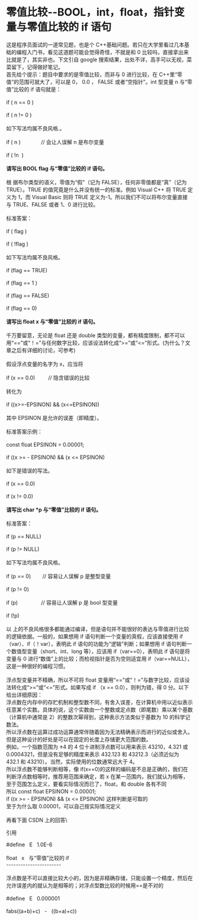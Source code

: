 # 零值比较--BOOL，int，float，指针变量与零值比较的 if 语句

这是程序员面试的一道常见题，也是个 C++基础问题。若只在大学里看过几本基础的编程入门书，看见这道题可能会觉得奇怪，不就是和 0 比较吗，直接拿出来比就是了，其实非也。下文引自 google 搜索结果，出处不详，高手可以无视，菜菜留下，记得做好笔记。[]()\
首先给个提示：题目中要求的是零值比较，而非与 0 进行比较，在 C++里“零值”的范围可就大了，可以是 0， 0.0 ， FALSE 或者“空指针”。int 型变量 n 与“零值”比较的 if 语句就是：\
\
if ( n == 0 )\
\
if ( n != 0 )\
\
如下写法均属不良风格.。\
\
if ( n )              // 会让人误解 n 是布尔变量\
\
if ( !n  )\
\
**请写出 BOOL flag 与“零值”比较的 if 语句。**\
\
根 据布尔类型的语义，零值为“假”（记为 FALSE），任何非零值都是“真”（记为 TRUE）。TRUE 的值究竟是什么并没有统一的标准。例如 Visual C++ 将 TRUE 定义为 1，而 Visual Basic 则将 TRUE 定义为-1。所以我们不可以将布尔变量直接与 TRUE、FALSE 或者 1、0 进行比较。\
\
标准答案：\
\
if ( flag )\
\
if ( !flag )\
\
如下写法均属不良风格。\
\
if (flag == TRUE) \
\
if (flag == 1 ) \
\
if (flag == FALSE) \
\
if (flag == 0) \
\
**请写出 float x 与“零值”比较的 if 语句。**\
\
千万要留意，无论是 float 还是 double 类型的变量，都有精度限制，都不可以用“==”或“！=”与任何数字比较，应该设法转化成“>=”或“<=”形式。(为什么？文章之后有详细的讨论，可参考)\
\
假设浮点变量的名字为 x，应当将\
\
if (x == 0.0)         // 隐含错误的比较\
\
转化为\
\
if ((x>=-EPSINON) && (x<=EPSINON))\
\
其中 EPSINON 是允许的误差（即精度）。\
\
标准答案示例：\
\
const float EPSINON = 0.00001;\
\
if ((x >= - EPSINON) && (x <= EPSINON)\
\
如下是错误的写法。\
\
if (x == 0.0) \
\
if (x != 0.0) \
\
**请写出 char \*p 与“零值”比较的 if 语句。**\
\
标准答案：\
\
if (p == NULL)\
\
if (p != NULL)\
\
如下写法均属不良风格。\
\
if (p == 0)        // 容易让人误解 p 是整型变量\
\
if (p != 0) \
\
if (p)                // 容易让人误解 p 是 bool 型变量\
\
if (!p) \
\
以 上的不良风格很多都能通过编译，但是语句并不能很好的表达与零值进行比较的逻辑依据。一般的，如果想用 if 语句判断一个变量的真假，应该直接使用 if（var）、if（！var），表明此 if 语句的功能为“逻辑”判断；如果想用 if 语句判断一个数值型变量（short、int、long 等），应该用 if（var==0），表明此 if 语句是将变量与 0 进行“数值”上的比较；而检视指针是否为空则适宜用 if（var==NULL），这是一种很好的编程习惯。\
\
浮点型变量并不精确，所以不可将 float 变量用“==”或“！=”与数字比较，应该设法转化成“>=”或“<=”形式。如果写成 if （x == 0.0），则判为错，得 0 分。以下给出详细原因：\
浮点数在内存中的存贮机制和整型数不同，有舍入误差，在计算机中用以近似表示任意某个实数。具体的说，这个实数由一个整数或定点数（即尾数）乘以某个基数（计算机中通常是 2）的整数次幂得到，这种表示方法类似于基数为 10 的科学记数法。 \
所以浮点数在运算过成功运算通常伴随着因为无法精确表示而进行的近似或舍入。但是这种设计的好处是可以在固定的长度上存储更大范围的数。 \
例如，一个指数范围为 ±4 的 4 位十进制浮点数可以用来表示 43210，4.321 或 0.0004321，但是没有足够的精度来表示 432.123 和 43212.3（必须近似为 432.1 和 43210）。当然，实际使用的位数通常远大于 4。 \
所以浮点数不能够判断相等，像 if(x==0)的这样的编码是不总是正确的，我们在判断浮点数相等时，推荐用范围来确定，若 x 在某一范围内，我们就认为相等，至于范围怎么定义，要看实际情况而已了，float，和 double 各有不同  \
所以 const float EPSINON = 0.00001; \
if ((x >= - EPSINON) && (x <= EPSINON) 这样判断是可取的  \
至于为什么取 0.00001，可以自己按实际情况定义\
\
再看下面 CSDN 上的回答\

引用

#define   E   1.0E-6   \
\
float   x   与“零值”比较的 if   \
-----------------------   \
\
浮点数是不可以直接比较大小的，因为是非精确存储，只能设置一个精度，然后在允许误差内的就认为是相等的；对浮点型数比较的时候用==是不对的    \
\
#define   E   0.000001       \
\
fabs((a+b)+c)   -   ((b+a)+c))
